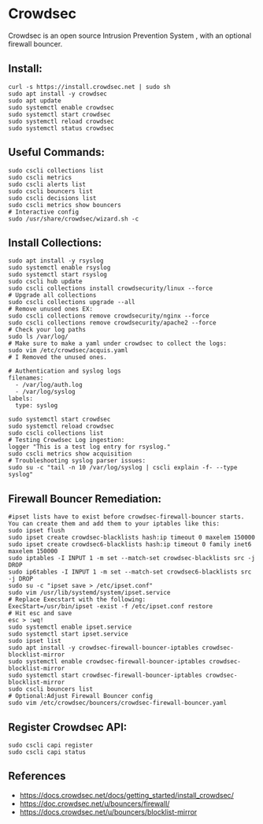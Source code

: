 Crowdsec
=====

Crowdsec is an open source Intrusion Prevention System , with an optional firewall bouncer. 

Install:
-------
```
curl -s https://install.crowdsec.net | sudo sh
sudo apt install -y crowdsec 
sudo apt update
sudo systemctl enable crowdsec
sudo systemctl start crowdsec
sudo systemctl reload crowdsec
sudo systemctl status crowdsec
```

Useful Commands:
---------------
```
sudo cscli collections list
sudo cscli metrics
sudo cscli alerts list
sudo cscli bouncers list
sudo cscli decisions list
sudo cscli metrics show bouncers
# Interactive config
sudo /usr/share/crowdsec/wizard.sh -c
```

Install Collections:
-------------------
```
sudo apt install -y rsyslog
sudo systemctl enable rsyslog
sudo systemctl start rsyslog
sudo cscli hub update
sudo cscli collections install crowdsecurity/linux --force
# Upgrade all collections
sudo cscli collections upgrade --all
# Remove unused ones EX:
sudo cscli collections remove crowdsecurity/nginx --force
sudo cscli collections remove crowdsecurity/apache2 --force
# Check your log paths
sudo ls /var/log/
# Make sure to make a yaml under crowdsec to collect the logs:
sudo vim /etc/crowdsec/acquis.yaml
# I Removed the unused ones.

# Authentication and syslog logs
filenames:
  - /var/log/auth.log
  - /var/log/syslog
labels:
  type: syslog

sudo systemctl start crowdsec
sudo systemctl reload crowdsec
sudo cscli collections list
# Testing Crowdsec Log ingestion:
logger "This is a test log entry for rsyslog."
sudo cscli metrics show acquisition
# Troubleshooting syslog parser issues:
sudo su -c "tail -n 10 /var/log/syslog | cscli explain -f- --type syslog"
```

Firewall Bouncer Remediation:
-----------------------------
```
#ipset lists have to exist before crowdsec-firewall-bouncer starts. You can create them and add them to your iptables like this:
sudo ipset flush
sudo ipset create crowdsec-blacklists hash:ip timeout 0 maxelem 150000
sudo ipset create crowdsec6-blacklists hash:ip timeout 0 family inet6 maxelem 150000
sudo iptables -I INPUT 1 -m set --match-set crowdsec-blacklists src -j DROP
sudo ip6tables -I INPUT 1 -m set --match-set crowdsec6-blacklists src -j DROP
sudo su -c "ipset save > /etc/ipset.conf"
sudo vim /usr/lib/systemd/system/ipset.service
# Replace Execstart with the following:
ExecStart=/usr/bin/ipset -exist -f /etc/ipset.conf restore
# Hit esc and save
esc > :wq!
sudo systemctl enable ipset.service
sudo systemctl start ipset.service
sudo ipset list
sudo apt install -y crowdsec-firewall-bouncer-iptables crowdsec-blocklist-mirror
sudo systemctl enable crowdsec-firewall-bouncer-iptables crowdsec-blocklist-mirror
sudo systemctl start crowdsec-firewall-bouncer-iptables crowdsec-blocklist-mirror
sudo cscli bouncers list
# Optional:Adjust Firewall Bouncer config 
sudo vim /etc/crowdsec/bouncers/crowdsec-firewall-bouncer.yaml
```

Register Crowdsec API:
---------------------
```
sudo cscli capi register
sudo cscli capi status
```

References
----------
* https://docs.crowdsec.net/docs/getting_started/install_crowdsec/
* https://doc.crowdsec.net/u/bouncers/firewall/
* https://docs.crowdsec.net/u/bouncers/blocklist-mirror


